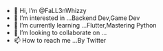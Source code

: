 - 👋 Hi, I’m @FaLL3nWhizzy
- 👀 I’m interested in ...Backend Dev,Game Dev
- 🌱 I’m currently learning ...Flutter,Mastering Python
- 💞️ I’m looking to collaborate on ...
- 📫 How to reach me ...By Twitter

<!---
FaLL3nWhizzy/FaLL3nWhizzy is a ✨ special ✨ repository because its `README.md` (this file) appears on your GitHub profile.
You can click the Preview link to take a look at your changes.
--->
